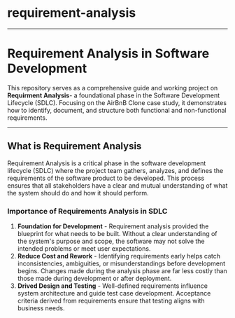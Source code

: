 # requirement-analysis

---

# Requirement Analysis in Software Development

This repository serves as a comprehensive guide and working project on **Requirment Analysis**- a foundational phase in the Software Development Lifecycle (SDLC). Focusing on the AirBnB Clone case study, it demonstrates how to identify, document, and structure both functional and non-functional requirements.

---

## What is Requirement Analysis

Requirement Analysis is a critical phase in the software development lifecycle (SDLC) where the project team gathers, analyzes, and defines the requirements of the software product to be developed. This process ensures that all stakeholders have a clear and mutual understanding of what the system should do and how it should perform.

### Importance of Requirements Analysis in SDLC
1. **Foundation for Development** - Requirement analysis provided the blueprint for what needs to be built. Without a clear understanding of the system's purpose and scope, the software may not solve the intended problems or meet user expectations.
2. **Reduce Cost and Rework** - Identifying requirements early helps catch inconsistencies, ambiguities, or misunderstandings before development begins. Changes made during the analysis phase are far less costly than those made during development or after deployment.
3. **Drived Design and Testing** - Well-defined requirements influence system architecture and guide test case development. Acceptance criteria derived from requirements ensure that testing aligns with business needs.
